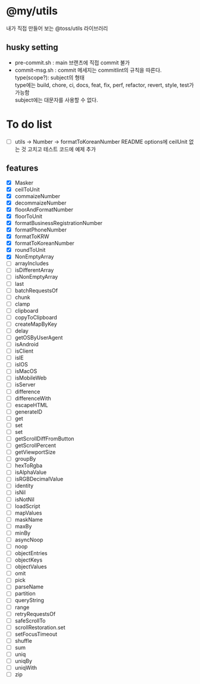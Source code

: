 # @my/utils

내가 직접 만들어 보는 @toss/utils 라이브러리

## husky setting

- pre-commit.sh : main 브랜츠에 직접 commit 불가
- commit-msg.sh : commit 메세지는 commitlint의 규칙을 따른다.<br>
  type(scope?): subject의 형태 <br>
  type에는 build, chore, ci, docs, feat, fix, perf, refactor, revert, style, test가 가능함 <br>
  subject에는 대문자를 사용할 수 없다.

# To do list

- [ ] utils -> Number -> formatToKoreanNumber README options에 ceilUnit 없는 것 고치고 테스트 코드에 예제 추가

## features

- [x] Masker
- [x] ceilToUnit
- [x] commaizeNumber
- [x] decommaizeNumber
- [x] floorAndFormatNumber
- [x] floorToUnit
- [x] formatBusinessRegistrationNumber
- [x] formatPhoneNumber
- [x] formatToKRW
- [x] formatToKoreanNumber
- [x] roundToUnit
- [x] NonEmptyArray
- [ ] arrayIncludes
- [ ] isDifferentArray
- [ ] isNonEmptyArray
- [ ] last
- [ ] batchRequestsOf
- [ ] chunk
- [ ] clamp
- [ ] clipboard
- [ ] copyToClipboard
- [ ] createMapByKey
- [ ] delay
- [ ] getOSByUserAgent
- [ ] isAndroid
- [ ] isClient
- [ ] isIE
- [ ] isIOS
- [ ] isMacOS
- [ ] isMobileWeb
- [ ] isServer
- [ ] difference
- [ ] differenceWith
- [ ] escapeHTML
- [ ] generateID
- [ ] get
- [ ] set
- [ ] set
- [ ] getScrollDiffFromButton
- [ ] getScrollPercent
- [ ] getViewportSize
- [ ] groupBy
- [ ] hexToRgba
- [ ] isAlphaValue
- [ ] isRGBDecimalValue
- [ ] identity
- [ ] isNil
- [ ] isNotNil
- [ ] loadScript
- [ ] mapValues
- [ ] maskName
- [ ] maxBy
- [ ] minBy
- [ ] asyncNoop
- [ ] noop
- [ ] objectEntries
- [ ] objectKeys
- [ ] objectValues
- [ ] omit
- [ ] pick
- [ ] parseName
- [ ] partition
- [ ] queryString
- [ ] range
- [ ] retryRequestsOf
- [ ] safeScrollTo
- [ ] scrollRestoration.set
- [ ] setFocusTimeout
- [ ] shuffle
- [ ] sum
- [ ] uniq
- [ ] uniqBy
- [ ] uniqWith
- [ ] zip
